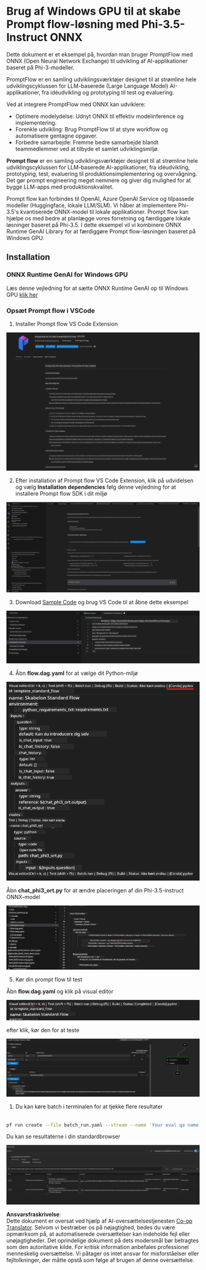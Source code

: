 <!--
CO_OP_TRANSLATOR_METADATA:
{
  "original_hash": "92e7dac1e5af0dd7c94170fdaf6860fe",
  "translation_date": "2025-05-09T18:53:21+00:00",
  "source_file": "md/02.Application/01.TextAndChat/Phi3/UsingPromptFlowWithONNX.md",
  "language_code": "da"
}
-->
# Brug af Windows GPU til at skabe Prompt flow-løsning med Phi-3.5-Instruct ONNX

Dette dokument er et eksempel på, hvordan man bruger PromptFlow med ONNX (Open Neural Network Exchange) til udvikling af AI-applikationer baseret på Phi-3-modeller.

PromptFlow er en samling udviklingsværktøjer designet til at strømline hele udviklingscyklussen for LLM-baserede (Large Language Model) AI-applikationer, fra idéudvikling og prototyping til test og evaluering.

Ved at integrere PromptFlow med ONNX kan udviklere:

- Optimere modelydelse: Udnyt ONNX til effektiv modelinference og implementering.
- Forenkle udvikling: Brug PromptFlow til at styre workflow og automatisere gentagne opgaver.
- Forbedre samarbejde: Fremme bedre samarbejde blandt teammedlemmer ved at tilbyde et samlet udviklingsmiljø.

**Prompt flow** er en samling udviklingsværktøjer designet til at strømline hele udviklingscyklussen for LLM-baserede AI-applikationer, fra idéudvikling, prototyping, test, evaluering til produktionsimplementering og overvågning. Det gør prompt engineering meget nemmere og giver dig mulighed for at bygge LLM-apps med produktionskvalitet.

Prompt flow kan forbindes til OpenAI, Azure OpenAI Service og tilpassede modeller (Huggingface, lokale LLM/SLM). Vi håber at implementere Phi-3.5's kvantiserede ONNX-model til lokale applikationer. Prompt flow kan hjælpe os med bedre at planlægge vores forretning og færdiggøre lokale løsninger baseret på Phi-3.5. I dette eksempel vil vi kombinere ONNX Runtime GenAI Library for at færdiggøre Prompt flow-løsningen baseret på Windows GPU.

## **Installation**

### **ONNX Runtime GenAI for Windows GPU**

Læs denne vejledning for at sætte ONNX Runtime GenAI op til Windows GPU [klik her](./ORTWindowGPUGuideline.md)

### **Opsæt Prompt flow i VSCode**

1. Installer Prompt flow VS Code Extension

![pfvscode](../../../../../../translated_images/pfvscode.79f42ae5dd93ed35c19d6d978ae75831fef40e0b8440ee48b893b5a0597d2260.da.png)

2. Efter installation af Prompt flow VS Code Extension, klik på udvidelsen og vælg **Installation dependencies** følg denne vejledning for at installere Prompt flow SDK i dit miljø

![pfsetup](../../../../../../translated_images/pfsetup.0c82d99c7760aac29833b37faf4329e67e22279b1c5f37a73724dfa9ebaa32ee.da.png)

3. Download [Sample Code](../../../../../../code/09.UpdateSamples/Aug/pf/onnx_inference_pf) og brug VS Code til at åbne dette eksempel

![pfsample](../../../../../../translated_images/pfsample.7bf40b133a558d86356dd6bc0e480bad2659d9c5364823dae9b3e6784e6f2d25.da.png)

4. Åbn **flow.dag.yaml** for at vælge dit Python-miljø

![pfdag](../../../../../../translated_images/pfdag.c5eb356fa3a96178cd594de9a5da921c4bbe646a9946f32aa20d344ccbeb51a0.da.png)

   Åbn **chat_phi3_ort.py** for at ændre placeringen af din Phi-3.5-instruct ONNX-model

![pfphi](../../../../../../translated_images/pfphi.fff4b0afea47c92c8481174dbf3092823906fca5b717fc642f78947c3e5bbb39.da.png)

5. Kør din prompt flow til test

Åbn **flow.dag.yaml** og klik på visual editor

![pfv](../../../../../../translated_images/pfv.7af6ecd65784a98558b344ba69b5ba6233876823fb435f163e916a632394fc1e.da.png)

efter klik, kør den for at teste

![pfflow](../../../../../../translated_images/pfflow.9697e0fda67794bb0cf4b78d52e6f5a42002eec935bc2519933064afbbdd34f0.da.png)

1. Du kan køre batch i terminalen for at tjekke flere resultater


```bash

pf run create --file batch_run.yaml --stream --name 'Your eval qa name'    

```

Du kan se resultaterne i din standardbrowser


![pfresult](../../../../../../translated_images/pfresult.972eb57dd5bec646e1aa01148991ba8959897efea396e42cf9d7df259444878d.da.png)

**Ansvarsfraskrivelse**:  
Dette dokument er oversat ved hjælp af AI-oversættelsestjenesten [Co-op Translator](https://github.com/Azure/co-op-translator). Selvom vi bestræber os på nøjagtighed, bedes du være opmærksom på, at automatiserede oversættelser kan indeholde fejl eller unøjagtigheder. Det oprindelige dokument på dets modersmål bør betragtes som den autoritative kilde. For kritisk information anbefales professionel menneskelig oversættelse. Vi påtager os intet ansvar for misforståelser eller fejltolkninger, der måtte opstå som følge af brugen af denne oversættelse.
